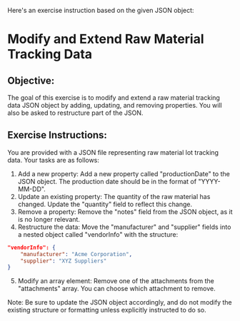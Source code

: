 Here's an exercise instruction based on the given JSON object:

# Modify and Extend Raw Material Tracking Data

## Objective:
The goal of this exercise is to modify and extend a raw material tracking data JSON object by adding, updating, and removing properties. You will also be asked to restructure part of the JSON.

## Exercise Instructions:

You are provided with a JSON file representing raw material lot tracking data.
Your tasks are as follows:

1. Add a new property: Add a new property called "productionDate" to the JSON object. The production date should be in the format of "YYYY-MM-DD".
2. Update an existing property: The quantity of the raw material has changed. Update the "quantity" field to reflect this change.
3. Remove a property: Remove the "notes" field from the JSON object, as it is no longer relevant.
4. Restructure the data: Move the "manufacturer" and "supplier" fields into a nested object called "vendorInfo" with the structure:
```json
"vendorInfo": {
    "manufacturer": "Acme Corporation",
    "supplier": "XYZ Suppliers"
}
```
5. Modify an array element: Remove one of the attachments from the "attachments" array. You can choose which attachment to remove.

Note: Be sure to update the JSON object accordingly, and do not modify the existing structure or formatting unless explicitly instructed to do so.